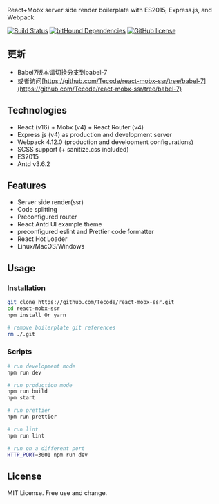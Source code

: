 React+Mobx server side render boilerplate with ES2015, Express.js, and Webpack

[![Build Status](https://travis-ci.org/antonfisher/react-express-webpack.svg?branch=master)](https://travis-ci.org/antonfisher/react-express-webpack)
[![bitHound Dependencies](https://www.bithound.io/github/antonfisher/react-express-webpack/badges/dependencies.svg)](https://www.bithound.io/github/antonfisher/react-express-webpack/master/dependencies/npm)
[![GitHub license](https://img.shields.io/github/license/antonfisher/react-express-webpack.svg)](https://github.com/antonfisher/react-express-webpack/blob/master/LICENSE)

## 更新

- Babel7版本请切换分支到babel-7
- 或者访问[https://github.com/Tecode/react-mobx-ssr/tree/babel-7](https://github.com/Tecode/react-mobx-ssr/tree/babel-7)

## Technologies

- React (v16) + Mobx (v4) + React Router (v4)
- Express.js (v4) as production and development server
- Webpack 4.12.0 (production and development configurations)
- SCSS support (+ sanitize.css included)
- ES2015
- Antd v3.6.2

## Features
- Server side render(ssr)
- Code splitting
- Preconfigured router
- React Antd UI example theme
- preconfigured eslint and Prettier code formatter
- React Hot Loader
- Linux/MacOS/Windows

## Usage

### Installation
```bash
git clone https://github.com/Tecode/react-mobx-ssr.git
cd react-mobx-ssr
npm install Or yarn

# remove boilerplate git references
rm ./.git
```

### Scripts
```bash
# run development mode
npm run dev

# run production mode
npm run build
npm start

# run prettier
npm run prettier

# run lint
npm run lint

# run on a different port
HTTP_PORT=3001 npm run dev
```

## License
MIT License. Free use and change.